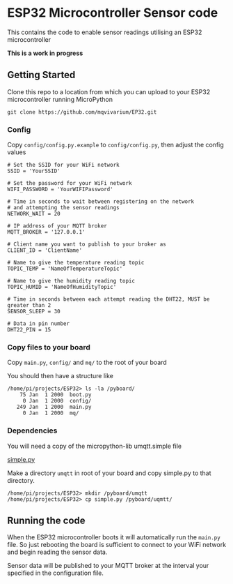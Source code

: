 # ESP32 Microcontroller Sensor code
This contains the code to enable sensor readings utilising an ESP32 microcontroller

**This is a work in progress**

## Getting Started
Clone this repo to a location from which you can upload to your ESP32 microcontroller running MicroPython

```
git clone https://github.com/mqvivarium/EP32.git
```

### Config
Copy `config/config.py.example` to `config/config.py`, then adjust the config values

```
# Set the SSID for your WiFi network
SSID = 'YourSSID'

# Set the password for your WiFi network
WIFI_PASSWORD = 'YourWIFIPassword'

# Time in seconds to wait between registering on the network
# and attempting the sensor readings
NETWORK_WAIT = 20

# IP address of your MQTT broker
MQTT_BROKER = '127.0.0.1'

# Client name you want to publish to your broker as
CLIENT_ID = 'ClientName'

# Name to give the temperature reading topic
TOPIC_TEMP = 'NameOfTemperatureTopic'

# Name to give the humidity reading topic
TOPIC_HUMID = 'NameOfHumidityTopic'

# Time in seconds between each attempt reading the DHT22, MUST be greater than 2
SENSOR_SLEEP = 30

# Data in pin number
DHT22_PIN = 15
```

### Copy files to your board
Copy `main.py`, `config/` and `mq/` to the root of your board

You should then have a structure like

```
/home/pi/projects/ESP32> ls -la /pyboard/
    75 Jan  1 2000  boot.py
     0 Jan  1 2000  config/
   249 Jan  1 2000  main.py
     0 Jan  1 2000  mq/
```

### Dependencies
You will need a copy of the micropython-lib umqtt.simple file

[simple.py](https://github.com/micropython/micropython-lib/tree/master/umqtt.simple/umqtt)

Make a directory `umqtt` in root of your board and copy simple.py to that directory.

```
/home/pi/projects/ESP32> mkdir /pyboard/umqtt
/home/pi/projects/ESP32> cp simple.py /pyboard/uqmtt/
```
## Running the code
When the ESP32 microcontroller boots it will automatically run the `main.py` file.
So just rebooting the board is sufficient to connect to your WiFi network and begin reading the sensor data.

Sensor data will be published to your MQTT broker at the interval your specified in the configuration file.
